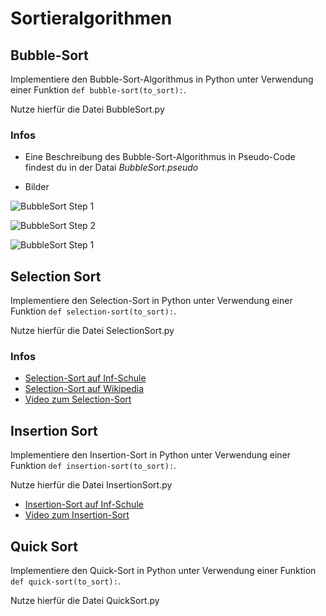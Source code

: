 # Sortieralgorithmen

## Bubble-Sort
  
  Implementiere den Bubble-Sort-Algorithmus in Python unter Verwendung einer Funktion `def bubble-sort(to_sort):`.

  Nutze hierfür die Datei BubbleSort.py

### Infos
* Eine Beschreibung des Bubble-Sort-Algorithmus in Pseudo-Code findest du in der Datai _BubbleSort.pseudo_

* Bilder

![BubbleSort Step 1](https://github.com/masa-gymmich/Sorting-Algorithms/blob/main/BubbleSort1.png)

![BubbleSort Step 2](https://github.com/masa-gymmich/Sorting-Algorithms/blob/main/BubbleSort2.png)

![BubbleSort Step 1](https://github.com/masa-gymmich/Sorting-Algorithms/blob/main/BubbleSort3.png)

## Selection Sort
Implementiere den Selection-Sort in Python unter Verwendung einer Funktion  `def selection-sort(to_sort):`.

Nutze hierfür die Datei SelectionSort.py

### Infos
* [Selection-Sort auf Inf-Schule](https://www.inf-schule.de/algorithmen/standardalgorithmen/sortieren/sortierverfahren/selectionsort)
* [Selection-Sort auf Wikipedia](https://de.wikipedia.org/wiki/Selectionsort)
* [Video zum Selection-Sort](https://wgmail-my.sharepoint.com/:v:/g/personal/marco_savoca_wgmail_de/ER-cczkmIU5JuYMHiLfw8NkBwikdQtlmC3xhiX-27UMbfQ?e=0VzoDc)

## Insertion Sort
Implementiere den Insertion-Sort in Python unter Verwendung einer Funktion  `def insertion-sort(to_sort):`.

Nutze hierfür die Datei InsertionSort.py
* [Insertion-Sort auf Inf-Schule](https://www.inf-schule.de/algorithmen/standardalgorithmen/sortieren/sortierverfahren/insertionsort)
* [Video zum Insertion-Sort]()

## Quick Sort
Implementiere den Quick-Sort in Python unter Verwendung einer Funktion  `def quick-sort(to_sort):`.

Nutze hierfür die Datei QuickSort.py

